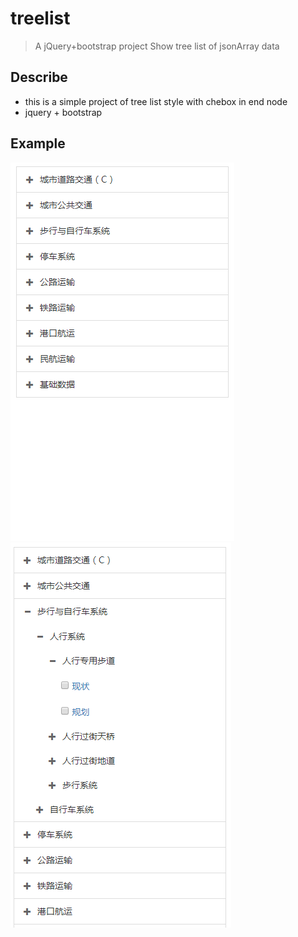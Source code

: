# treelist

> A jQuery+bootstrap project
> Show tree list of jsonArray data

## Describe
+ this is a simple project of tree list style with chebox in end node
+ jquery + bootstrap

## Example
![image](/demo1.PNG)
![image](/demo2.PNG)
